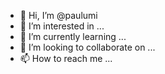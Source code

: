 - 👋 Hi, I’m @paulumi
- 👀 I’m interested in ...
- 🌱 I’m currently learning ...
- 💞️ I’m looking to collaborate on ...
- 📫 How to reach me ...

<!---
paulumi/paulumi is a ✨ special ✨ repository because its `README.md` (this file) appears on your GitHub profile.
You can click the Preview link to take a look at your changes.
--->
